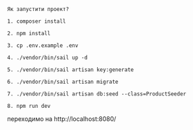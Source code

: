 ```Як запустити проект?```

```1. composer install```

```2. npm install```

```3. cp .env.example .env```

```4. ./vendor/bin/sail up -d```

```5. ./vendor/bin/sail artisan key:generate```

```6. ./vendor/bin/sail artisan migrate```

```7. ./vendor/bin/sail artisan db:seed --class=ProductSeeder```

```8. npm run dev```

переходимо на http://localhost:8080/

